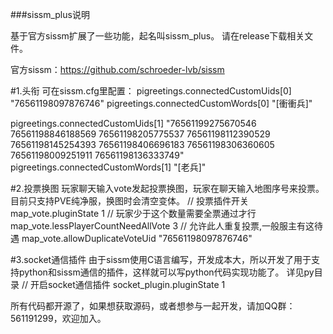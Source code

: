 ###sissm_plus说明

基于官方sissm扩展了一些功能，起名叫sissm_plus。
请在release下载相关文件。

官方sissm：https://github.com/schroeder-lvb/sissm

#1.头衔
可在sissm.cfg里配置：
pigreetings.connectedCustomUids[0] "76561198097876746"
pigreetings.connectedCustomWords[0] "[衝衝兵]"

pigreetings.connectedCustomUids[1] "76561199275670546 76561198846188569 76561198205775537 76561198112390529 76561198145254393 76561198406696183 76561198306360605 76561198009251911 76561198136333749"
pigreetings.connectedCustomWords[1] "[老兵]"


#2.投票换图
玩家聊天输入vote发起投票换图，玩家在聊天输入地图序号来投票。目前只支持PVE纯净服，换图时会清空变体。
// 投票插件开关
map_vote.pluginState               1
// 玩家少于这个数量需要全票通过才行
map_vote.lessPlayerCountNeedAllVote 3
// 允许此人重复投票,一般服主有这待遇
map_vote.allowDuplicateVoteUid "76561198097876746"


#3.socket通信插件
由于sissm使用C语言编写，开发成本大，所以开发了用于支持python和sissm通信的插件，这样就可以写python代码实现功能了。
详见py目录
// 开启socket通信插件
socket_plugin.pluginState 1


所有代码都开源了，如果想获取源码，或者想参与一起开发，请加QQ群：561191299，欢迎加入。